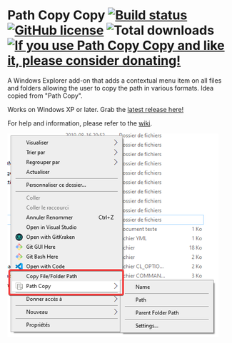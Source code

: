 # Path Copy Copy [![Build status](https://ci.appveyor.com/api/projects/status/1c8aefme6wdeqlmb/branch/master?svg=true)](https://ci.appveyor.com/project/clechasseur/pathcopycopy/branch/master) [![GitHub license](https://img.shields.io/badge/License-MIT-blue.svg)](LICENSE) ![Total downloads](https://img.shields.io/github/downloads/clechasseur/pathcopycopy/total) [![If you use Path Copy Copy and like it, please consider donating!](https://www.paypalobjects.com/en_US/i/btn/btn_donateCC_LG.gif)](https://www.paypal.com/cgi-bin/webscr?cmd=_donations&business=LM5B9WNTH4KN4&lc=CA&item_name=Charles%20Lechasseur&item_number=PathCopyCopy&currency_code=CAD&bn=PP%2dDonationsBF%3abtn_donateCC_LG%2egif%3aNonHosted)

A Windows Explorer add-on that adds a contextual menu item on all files and folders allowing the user to copy the path in various formats. Idea copied from "Path Copy".

Works on Windows XP or later. Grab the [latest release here!](https://github.com/clechasseur/pathcopycopy/releases/latest)

For help and information, please refer to the [wiki](https://github.com/clechasseur/pathcopycopy/wiki).

![The Path Copy Copy contextual menu items](screenshots/PCC_ContextMenu_wiki.png)
